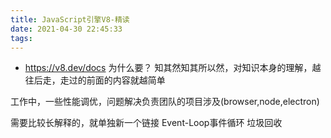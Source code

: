 ```yaml
---
title: JavaScript引擎V8-精读
date: 2021-04-30 22:45:33
tags:
---
```

- https://v8.dev/docs
为什么要？
知其然知其所以然，对知识本身的理解，越往后走，走过的前面的内容就越简单

工作中，一些性能调优，问题解决负责团队的项目涉及(browser,node,electron)




需要比较长解释的，就单独新一个链接
Event-Loop事件循环
垃圾回收
